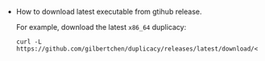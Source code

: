  - How to download latest executable from gtihub release.
   
   For example, download the latest `x86_64` duplicacy:

   ```
   curl -L https://github.com/gilbertchen/duplicacy/releases/latest/download/<asset>
   ```
